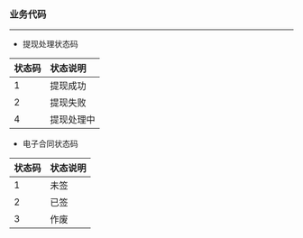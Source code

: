 ### 业务代码
---

- 提现处理状态码

|状态码|状态说明|
|:----    |:-------    |
|	1 |  提现成功   |
|	2 |  提现失败   |
|	4 |  提现处理中   |

-  电子合同状态码

|状态码|状态说明|
|:----    |:-------    |
|	1 |  未签   |
|	2 |  已签   |
|	3 |  作废   |